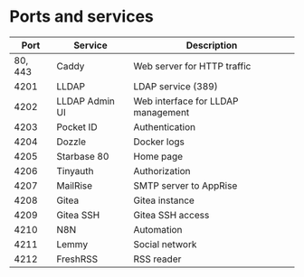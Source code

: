 # Ports and services

| Port    | Service        | Description                        |
| ------- | -------------- | ---------------------------------- |
| 80, 443 | Caddy          | Web server for HTTP traffic        |
| 4201    | LLDAP          | LDAP service (389)                 |
| 4202    | LLDAP Admin UI | Web interface for LLDAP management |
| 4203    | Pocket ID      | Authentication                     |
| 4204    | Dozzle         | Docker logs                        |
| 4205    | Starbase 80    | Home page                          |
| 4206    | Tinyauth       | Authorization                      |
| 4207    | MailRise       | SMTP server to AppRise             |
| 4208    | Gitea          | Gitea instance                     |
| 4209    | Gitea SSH      | Gitea SSH access                   |
| 4210    | N8N            | Automation                         |
| 4211    | Lemmy          | Social network                     |
| 4212    | FreshRSS       | RSS reader                         |
